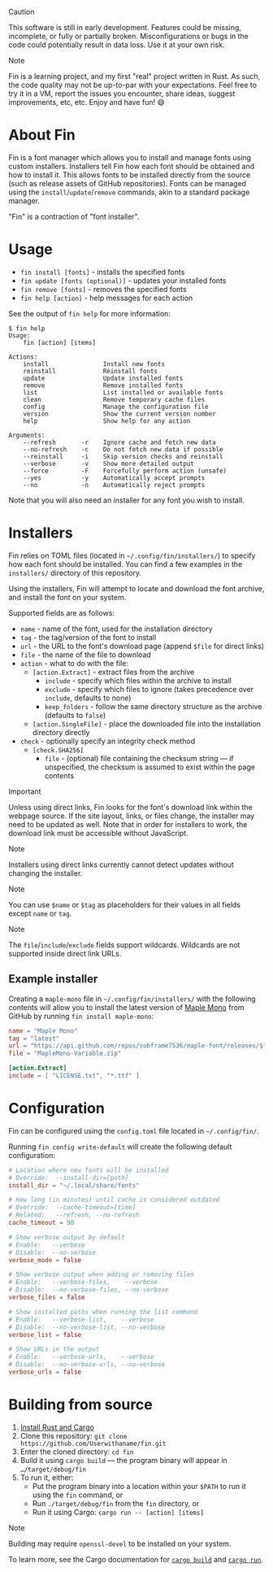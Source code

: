 > [!CAUTION]
> This software is still in early development. Features could be missing,
> incomplete, or fully or partially broken. Misconfigurations or bugs in
> the code could potentially result in data loss. Use it at your own risk.

> [!NOTE]
> Fin is a learning project, and my first "real" project written in Rust.
> As such, the code quality may not be up-to-par with your expectations.
> Feel free to try it in a VM, report the issues you encounter, share
> ideas, suggest improvements, etc, etc. Enjoy and have fun! 😄

# About Fin

Fin is a font manager which allows you to install and manage fonts using
custom installers. Installers tell Fin how each font should be obtained
and how to install it. This allows fonts to be installed directly from
the source (such as release assets of GitHub repositories).
Fonts can be managed using the `install`/`update`/`remove` commands, akin
to a standard package manager.

"Fin" is a contraction of "font installer".

# Usage

- `fin install [fonts]` - installs the specified fonts
- `fin update [fonts (optional)]` - updates your installed fonts
- `fin remove [fonts]` - removes the specified fonts
- `fin help [action]` - help messages for each action

See the output of `fin help` for more information:

```
$ fin help
Usage:
    fin [action] [items]

Actions:
    install               Install new fonts
    reinstall             Reinstall fonts
    update                Update installed fonts
    remove                Remove installed fonts
    list                  List installed or available fonts
    clean                 Remove temporary cache files
    config                Manage the configuration file
    version               Show the current version number
    help                  Show help for any action

Arguments:
    --refresh       -r    Ignore cache and fetch new data
    --no-refresh    -c    Do not fetch new data if possible
    --reinstall     -i    Skip version checks and reinstall
    --verbose       -v    Show more detailed output
    --force         -F    Forcefully perform action (unsafe)
    --yes           -y    Automatically accept prompts
    --no            -n    Automatically reject prompts
```

Note that you will also need an installer for any font you wish to install.

# Installers

Fin relies on TOML files (located in `~/.config/fin/installers/`) to specify
how each font should be installed. You can find a few examples in the
`installers/` directory of this repository.

Using the installers, Fin will attempt to locate and download the font archive,
and install the font on your system.

Supported fields are as follows:

- `name` - name of the font, used for the installation directory
- `tag` - the tag/version of the font to install
- `url` - the URL to the font's download page (append `$file` for direct links)
- `file` - the name of the file to download
- `action` - what to do with the file:
    - `[action.Extract]` - extract files from the archive
        - `include` - specify which files within the archive to install
        - `exclude` - specify which files to ignore (takes precedence over `include`, defaults to none)
        - `keep_folders` - follow the same directory structure as the archive (defaults to `false`)
    - `[action.SingleFile]` - place the downloaded file into the installation directory directly
- `check` - optionally specify an integrity check method
    - `[check.SHA256]`
        - `file` - (optional) file containing the checksum string — 
        if unspecified, the checksum is assumed to exist within the
        page contents

> [!IMPORTANT]
> Unless using direct links, Fin looks for the font's download
> link within the webpage source. If the site layout, links, or
> files change, the installer may need to be updated as well.
> Note that in order for installers to work, the download link
> must be accessible without JavaScript.

> [!NOTE]
> Installers using direct links currently cannot detect updates
> without changing the installer.

> [!NOTE]
> You can use `$name` or `$tag` as placeholders for their values
> in all fields except `name` or `tag`.

> [!NOTE]
> The `file`/`include`/`exclude` fields support wildcards.
> Wildcards are not supported inside direct link URLs.

## Example installer

Creating a `maple-mono` file in `~/.config/fin/installers/` with the
following contents will allow you to install the latest version of
[Maple Mono](https://github.com/subframe7536/maple-font) from GitHub
by running `fin install maple-mono`:

```toml
name = "Maple Mono"
tag = "latest"
url = "https://api.github.com/repos/subframe7536/maple-font/releases/$tag"
file = "MapleMono-Variable.zip"

[action.Extract]
include = [ "LICENSE.txt", "*.ttf" ]
````

# Configuration

Fin can be configured using the `config.toml` file located in
`~/.config/fin/`.

Running `fin config write-default` will create the following default
configuration:

```toml
# Location where new fonts will be installed
# Override:  --install-dir=[path]
install_dir = "~/.local/share/fonts"

# How long (in minutes) until cache is considered outdated
# Override:  --cache-timeout=[time]
# Related:   --refresh, --no-refresh
cache_timeout = 90

# Show verbose output by default
# Enable:   --verbose
# Disable:  --no-verbose
verbose_mode = false

# Show verbose output when adding or removing files
# Enable:   --verbose-files,    --verbose
# Disable:  --no-verbose-files, --no-verbose
verbose_files = false

# Show installed paths when running the list command
# Enable:   --verbose-list,    --verbose
# Disable:  --no-verbose-list, --no-verbose
verbose_list = false

# Show URLs in the output
# Enable:   --verbose-urls,    --verbose
# Disable:  --no-verbose-urls, --no-verbose
verbose_urls = false
```

# Building from source

1. [Install Rust and Cargo](https://doc.rust-lang.org/cargo/getting-started/installation.html)
2. Clone this repository: `git clone https://github.com/Userwithaname/fin.git`
3. Enter the cloned directory: `cd fin`
4. Build it using `cargo build` — the program binary will appear in `…/target/debug/fin`
5. To run it, either:
    - Put the program binary into a location within your `$PATH` to run it
    using the `fin` command, or
    - Run `./target/debug/fin` from the `fin` directory, or
    - Run it using Cargo: `cargo run -- [action] [items]`

> [!NOTE]
> Building may require `openssl-devel` to be installed on your system.

To learn more, see the Cargo documentation for
[`cargo build`](https://doc.rust-lang.org/cargo/commands/cargo-build.html)
and [`cargo run`](https://doc.rust-lang.org/cargo/commands/cargo-run.html).
